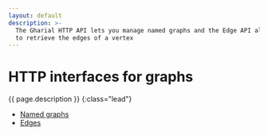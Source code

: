 ```yaml
---
layout: default
description: >-
  The Gharial HTTP API lets you manage named graphs and the Edge API allows you
  to retrieve the edges of a vertex
---
```

# HTTP interfaces for graphs

{{ page.description }}
{:class="lead"}

- [Named graphs](gharial.html)
- [Edges](edge.html)
